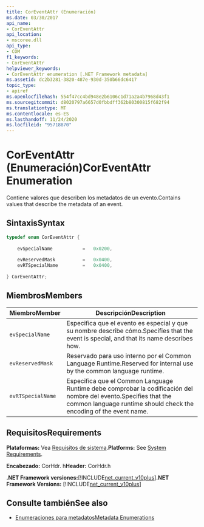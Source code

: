```yaml
---
title: CorEventAttr (Enumeración)
ms.date: 03/30/2017
api_name:
- CorEventAttr
api_location:
- mscoree.dll
api_type:
- COM
f1_keywords:
- CorEventAttr
helpviewer_keywords:
- CorEventAttr enumeration [.NET Framework metadata]
ms.assetid: dc2b3281-3820-487e-930d-350b66dc6417
topic_type:
- apiref
ms.openlocfilehash: 554f47cc4bd948e2b6106c1d71a2a4b7968d43f1
ms.sourcegitcommit: d8020797a6657d0fbbdff362b80300815f682f94
ms.translationtype: MT
ms.contentlocale: es-ES
ms.lasthandoff: 11/24/2020
ms.locfileid: "95718870"
---
```

# <a name="coreventattr-enumeration"></a><span data-ttu-id="cd8fc-102">CorEventAttr (Enumeración)</span><span class="sxs-lookup"><span data-stu-id="cd8fc-102">CorEventAttr Enumeration</span></span>

<span data-ttu-id="cd8fc-103">Contiene valores que describen los metadatos de un evento.</span><span class="sxs-lookup"><span data-stu-id="cd8fc-103">Contains values that describe the metadata of an event.</span></span>  
  
## <a name="syntax"></a><span data-ttu-id="cd8fc-104">Sintaxis</span><span class="sxs-lookup"><span data-stu-id="cd8fc-104">Syntax</span></span>  
  
```cpp  
typedef enum CorEventAttr {  
  
    evSpecialName           =   0x0200,  
  
    evReservedMask          =   0x0400,  
    evRTSpecialName         =   0x0400,  
  
} CorEventAttr;  
```  
  
## <a name="members"></a><span data-ttu-id="cd8fc-105">Miembros</span><span class="sxs-lookup"><span data-stu-id="cd8fc-105">Members</span></span>  
  
|<span data-ttu-id="cd8fc-106">Miembro</span><span class="sxs-lookup"><span data-stu-id="cd8fc-106">Member</span></span>|<span data-ttu-id="cd8fc-107">Descripción</span><span class="sxs-lookup"><span data-stu-id="cd8fc-107">Description</span></span>|  
|------------|-----------------|  
|`evSpecialName`|<span data-ttu-id="cd8fc-108">Especifica que el evento es especial y que su nombre describe cómo.</span><span class="sxs-lookup"><span data-stu-id="cd8fc-108">Specifies that the event is special, and that its name describes how.</span></span>|  
|`evReservedMask`|<span data-ttu-id="cd8fc-109">Reservado para uso interno por el Common Language Runtime.</span><span class="sxs-lookup"><span data-stu-id="cd8fc-109">Reserved for internal use by the common language runtime.</span></span>|  
|`evRTSpecialName`|<span data-ttu-id="cd8fc-110">Especifica que el Common Language Runtime debe comprobar la codificación del nombre del evento.</span><span class="sxs-lookup"><span data-stu-id="cd8fc-110">Specifies that the common language runtime should check the encoding of the event name.</span></span>|  
  
## <a name="requirements"></a><span data-ttu-id="cd8fc-111">Requisitos</span><span class="sxs-lookup"><span data-stu-id="cd8fc-111">Requirements</span></span>  

 <span data-ttu-id="cd8fc-112">**Plataformas:** Vea [Requisitos de sistema](../../get-started/system-requirements.md).</span><span class="sxs-lookup"><span data-stu-id="cd8fc-112">**Platforms:** See [System Requirements](../../get-started/system-requirements.md).</span></span>  
  
 <span data-ttu-id="cd8fc-113">**Encabezado:** CorHdr. h</span><span class="sxs-lookup"><span data-stu-id="cd8fc-113">**Header:** CorHdr.h</span></span>  
  
 <span data-ttu-id="cd8fc-114">**.NET Framework versiones:**[!INCLUDE[net_current_v10plus](../../../../includes/net-current-v10plus-md.md)]</span><span class="sxs-lookup"><span data-stu-id="cd8fc-114">**.NET Framework Versions:** [!INCLUDE[net_current_v10plus](../../../../includes/net-current-v10plus-md.md)]</span></span>  
  
## <a name="see-also"></a><span data-ttu-id="cd8fc-115">Consulte también</span><span class="sxs-lookup"><span data-stu-id="cd8fc-115">See also</span></span>

- [<span data-ttu-id="cd8fc-116">Enumeraciones para metadatos</span><span class="sxs-lookup"><span data-stu-id="cd8fc-116">Metadata Enumerations</span></span>](metadata-enumerations.md)
